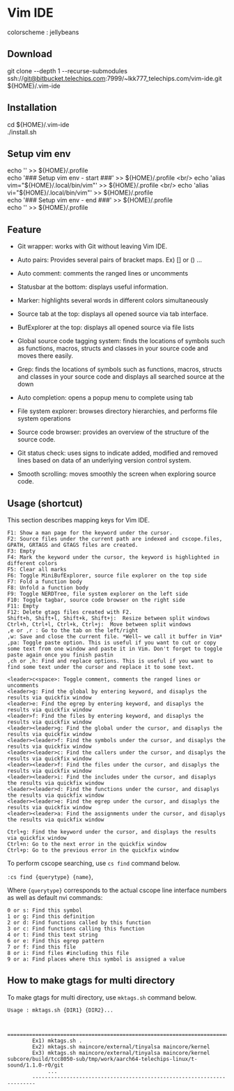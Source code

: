 # Vim IDE
colorscheme : jellybeans

## Download
git clone --depth 1 --recurse-submodules ssh://git@bitbucket.telechips.com:7999/~lkk777_telechips.com/vim-ide.git ${HOME}/.vim-ide

## Installation
cd ${HOME}/.vim-ide <br/>
./install.sh

## Setup vim env
echo '' >> ${HOME}/.profile <br/>
echo '### Setup vim env - start ###' >> ${HOME}/.profile <br/>
echo 'alias vim="${HOME}/.local/bin/vim"' >> ${HOME}/.profile <br/>
echo 'alias vi="${HOME}/.local/bin/vim"' >> ${HOME}/.profile <br/>
echo '### Setup vim env - end ###' >> ${HOME}/.profile <br/>
echo '' >> ${HOME}/.profile <br/>
 
## Feature

* Git wrapper: works with Git without leaving Vim IDE.

* Auto pairs: Provides several pairs of bracket maps. Ex) [] or () ...

* Auto comment: comments the ranged lines or uncomments

* Statusbar at the bottom: displays useful information.

* Marker: highlights several words in different colors simultaneously

* Source tab at the top: displays all opened source via tab interface.

* BufExplorer at the top: displays all opened source via file lists 

* Global source code tagging system: finds the locations of symbols such as functions, macros, structs and classes in your source code and moves there easily.

* Grep: finds the locations of symbols such as functions, macros, structs and classes in your source code and displays all searched source at the down

* Auto completion: opens a popup menu to complete using tab

* File system explorer: browses directory hierarchies, and performs file system operations

* Source code browser: provides an overview of the structure of the source code.

* Git status check: uses signs to indicate added, modified and removed lines based on data of an underlying version control system.

* Smooth scrolling: moves smoothly the screen when exploring source code.


## Usage (shortcut)

This section describes mapping keys for Vim IDE.

```
F1: Show a man page for the keyword under the cursor.
F2: Source files under the current path are indexed and cscope.files, GPATH, GRTAGS and GTAGS files are created.
F3: Empty
F4: Mark the keyword under the cursor, the keyword is highlighted in different colors
F5: Clear all marks
F6: Toggle MiniBufExplorer, source file explorer on the top side
F7: Fold a function body
F8: Unfold a function body
F9: Toggle NERDTree, file system explorer on the left side
F10: Toggle tagbar, source code browser on the right side
F11: Empty
F12: Delete gtags files created with F2.
Shift+h, Shift+l, Shift+k, Shift+j:  Resize between split windows
Ctrl+h, Ctrl+l, Ctrl+k, Ctrl+j:  Move between split windows
,e or ,r : Go to the tab on the left/right
,w: Save and close the current file. *Well~ we call it buffer in Vim*
,pa: Toggle paste option. This is useful if you want to cut or copy some text from one window and paste it in Vim. Don't forget to toggle paste again once you finish pastin
,ch or ,h: Find and replace options. This is useful if you want to find some text under the cursor and replace it to some text.

<leader>c<space>: Toggle comment, comments the ranged lines or uncomments
<leader>g: Find the global by entering keyword, and disaplys the results via quickfix window
<leader>e: Find the egrep by entering keyword, and disaplys the results via quickfix window
<leader>f: Find the files by entering keyword, and disaplys the results via quickfix window
<leader><leader>g: Find the global under the cursor, and disaplys the results via quickfix window
<leader><leader>f: Find the symbols under the cursor, and disaplys the results via quickfix window
<leader><leader>c: Find the callers under the cursor, and disaplys the results via quickfix window
<leader><leader>f: Find the files under the cursor, and disaplys the results via quickfix window
<leader><leader>i: Find the includes under the cursor, and disaplys the results via quickfix window
<leader><leader>d: Find the functions under the cursor, and disaplys the results via quickfix window
<leader><leader>e: Find the egrep under the cursor, and disaplys the results via quickfix window
<leader><leader>a: Find the assignments under the cursor, and disaplys the results via quickfix window

Ctrl+g: Find the keyword under the cursor, and displays the results via quickfix window
Ctrl+n: Go to the next error in the quickfix window
Ctrl+p: Go to the previous error in the quickfix window
```

To perform cscope searching, use `cs find` command below.

`:cs find {querytype} {name}`,

Where `{querytype}` corresponds to the actual cscope line interface numbers as well as default nvi commands:

```
0 or s: Find this symbol
1 or g: Find this definition
2 or d: Find functions called by this function
3 or c: Find functions calling this function
4 or t: Find this text string
6 or e: Find this egrep pattern
7 or f: Find this file
8 or i: Find files #including this file
9 or a: Find places where this symbol is assigned a value
```

## How to make gtags for multi directory

To make gtags for multi directory, use `mktags.sh` command below. <br/>

```
Usage : mktags.sh {DIR1} {DIR2}...


        =======================================================================
        Ex1) mktags.sh .
        Ex2) mktags.sh maincore/external/tinyalsa maincore/kernel
        Ex3) mktags.sh maincore/external/tinyalsa maincore/kernel subcore/build/tcc8050-sub/tmp/work/aarch64-telechips-linux/t-sound/1.1.0-r0/git
             ...
        -----------------------------------------------------------------------

```
